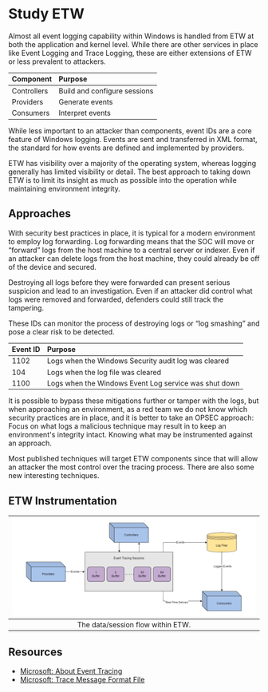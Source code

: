 # Study ETW

Almost all event logging capability within Windows is handled from ETW at both the application and kernel level. While 
there are other services in place like Event Logging and Trace Logging, these are either extensions of ETW or less 
prevalent to attackers.

| Component   | Purpose                      |
|:------------|:-----------------------------|
| Controllers | Build and configure sessions |
| Providers   | Generate events              |
| Consumers   | Interpret events             |

While less important to an attacker than components, event IDs are a core feature of Windows logging. Events are 
sent and transferred in XML format, the standard for how events are defined and implemented by providers.

ETW has visibility over a majority of the operating system, whereas logging generally has limited visibility or detail. 
The best approach to taking down ETW is to limit its insight as much as possible into the operation while maintaining 
environment integrity.

## Approaches

With security best practices in place, it is typical for a modern environment to employ log forwarding. Log forwarding 
means that the SOC will move or “forward” logs from the host machine to a central server or indexer. Even if an 
attacker can delete logs from the host machine, they could already be off of the device and secured.

Destroying all logs before they were forwarded can present serious suspicion and lead to an investigation. Even if 
an attacker did control what logs were removed and forwarded, defenders could still track the tampering.

These IDs can monitor the process of destroying logs or “log smashing” and pose a clear risk to be detected.

| Event ID | Purpose                                               |
|:---------|:------------------------------------------------------|
| 1102     | Logs when the Windows Security audit log was cleared  |
| 104      | Logs when the log file was cleared                    |
| 1100     | Logs when the Windows Event Log service was shut down |

It is possible to bypass these mitigations further or tamper with the logs, but when approaching an environment, 
as a red team we do not know which security practices are in place, and it is better to take an OPSEC approach: 
Focus on what logs a malicious technique may result in to keep an environment's integrity intact. Knowing what may 
be instrumented against an approach.

Most published techniques will target ETW components since that will allow an attacker the most control over the 
tracing process. There are also some new interesting techniques.

## ETW Instrumentation

| ![Data/session flow within ETW](../../_static/images/etw-instrumentation.png) |
|:--:|
| The data/session flow within ETW. |

## Resources

* [Microsoft: About Event Tracing](https://learn.microsoft.com/en-us/windows/win32/etw/about-event-tracing)
* [Microsoft: Trace Message Format File](https://learn.microsoft.com/en-us/windows-hardware/drivers/devtest/trace-message-format-file)
